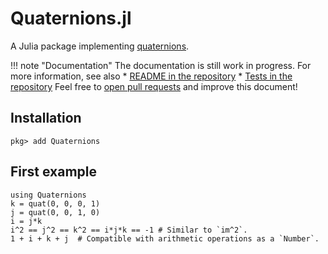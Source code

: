 # Quaternions.jl

A Julia package implementing [quaternions](https://en.wikipedia.org/wiki/Quaternion).

!!! note "Documentation"
    The documentation is still work in progress.
    For more information, see also
    * [README in the repository](https://github.com/JuliaGeometry/Quaternions.jl)
    * [Tests in the repository](https://github.com/JuliaGeometry/Quaternions.jl/tree/main/test)
    Feel free to [open pull requests](https://github.com/JuliaGeometry/Quaternions.jl/pulls) and improve this document!

## Installation
```
pkg> add Quaternions
```

## First example

```@repl
using Quaternions
k = quat(0, 0, 0, 1)
j = quat(0, 0, 1, 0)
i = j*k
i^2 == j^2 == k^2 == i*j*k == -1 # Similar to `im^2`.
1 + i + k + j  # Compatible with arithmetic operations as a `Number`.
```
